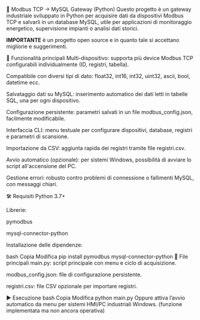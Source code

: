 🔌 Modbus TCP → MySQL Gateway (Python)
Questo progetto è un gateway industriale sviluppato in Python per acquisire dati da dispositivi Modbus TCP e salvarli in un database MySQL, utile per applicazioni di monitoraggio energetico, supervisione impianti o analisi dati storici.

**IMPORTANTE** è un progetto open source e in quanto tale si accettano migliorie e suggerimenti.

🚀 Funzionalità principali
Multi-dispositivo: supporta più device Modbus TCP configurabili individualmente (ID, registri, tabella).

Compatibile con diversi tipi di dato: float32, int16, int32, uint32, ascii, bool, datetime ecc.

Salvataggio dati su MySQL: inserimento automatico dei dati letti in tabelle SQL, una per ogni dispositivo.

Configurazione persistente: parametri salvati in un file modbus_config.json, facilmente modificabile.

Interfaccia CLI: menu testuale per configurare dispositivi, database, registri e parametri di scansione.

Importazione da CSV: aggiunta rapida dei registri tramite file registri.csv.

Avvio automatico (opzionale): per sistemi Windows, possibilità di avviare lo script all'accensione del PC.

Gestione errori: robusto contro problemi di connessione o fallimenti MySQL, con messaggi chiari.

🛠️ Requisiti
Python 3.7+

Librerie:

pymodbus

mysql-connector-python

Installazione delle dipendenze:

bash
Copia
Modifica
pip install pymodbus mysql-connector-python
📂 File principali
main.py: script principale con menu e ciclo di acquisizione.

modbus_config.json: file di configurazione persistente.

registri.csv: file CSV opzionale per importare registri.

▶️ Esecuzione
bash
Copia
Modifica
python main.py
Oppure attiva l’avvio automatico da menu per sistemi HMI/PC industriali Windows. (funzione implementata ma non ancora operativa)
